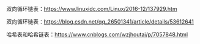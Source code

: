 双向循环链表：https://www.linuxidc.com/Linux/2016-12/137929.htm

双向循环链表：https://blog.csdn.net/qq_26501341/article/details/53612641

哈希表和哈希链表：https://www.cnblogs.com/wzjhoutai/p/7057848.html
